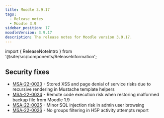 ```yaml
---
title: Moodle 3.9.17
tags:
  - Release notes
  - Moodle 3.9
sidebar_position: 17
moodleVersion: 3.9.17
description: The release notes for Moodle version 3.9.17.
---
```


import { ReleaseNoteIntro } from '@site/src/components/ReleaseInformation';

<ReleaseNoteIntro releaseName={frontMatter.moodleVersion} />

## Security fixes
<!-- cspell:disable -->
- [MSA-22-0023](https://moodle.org/mod/forum/discuss.php?d=438392) - Stored XSS and page denial of service risks due to recursive rendering in Mustache template helpers
- [MSA-22-0024](https://moodle.org/mod/forum/discuss.php?d=438393) - Remote code execution risk when restoring malformed backup file from Moodle 1.9
- [MSA-22-0025](https://moodle.org/mod/forum/discuss.php?d=438394) - Minor SQL injection risk in admin user browsing
- [MSA-22-0026](https://moodle.org/mod/forum/discuss.php?d=438395) - No groups filtering in H5P activity attempts report
<!-- cspell:disable -->
